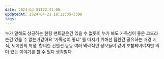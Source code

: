 ```yaml
---
date: 2024-03-31T22:41:00
updatedAt: 2024-04-21 18:32:05+3090
tags: 
---
```

누가 말해도 성공하는 헌팅 맨트같은건 있을 수 없듯이 누가 봐도 가독성이 좋은 코드라는건 있을 수 없는거같아요
'가독성이 좋냐' 를 따지기 위해선 팀원간 공유하는 배경 지식, 도메인의 특성, 합의한 컨밴션 등등
여러 맥락적인 정보들이 같이 포함되어야지만 의미 있는 이야기를 할 수 있다 생각함다